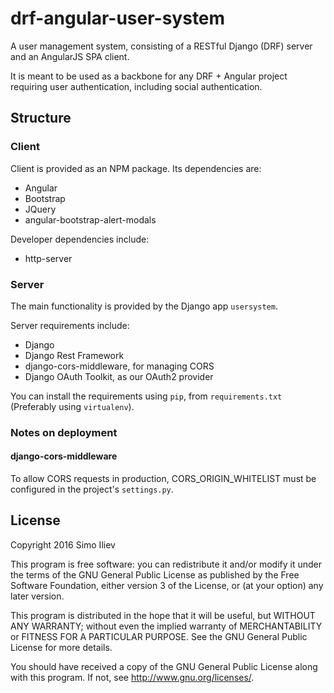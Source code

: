 # drf-angular-user-system
A user management system, consisting of a RESTful Django (DRF) server and an AngularJS SPA client.

It is meant to be used as a backbone for any DRF + Angular project requiring user authentication, including social authentication.

## Structure

### Client

Client is provided as an NPM package. Its dependencies are:

* Angular
* Bootstrap
* JQuery
* angular-bootstrap-alert-modals

Developer dependencies include:

* http-server

### Server

The main functionality is provided by the Django app `usersystem`.

Server requirements include:

* Django
* Django Rest Framework
* django-cors-middleware, for managing CORS
* Django OAuth Toolkit, as our OAuth2 provider

You can install the requirements using `pip`, from `requirements.txt` (Preferably using `virtualenv`).

### Notes on deployment

#### django-cors-middleware
To allow CORS requests in production, CORS_ORIGIN_WHITELIST must be configured in the project's `settings.py`.

## License

Copyright 2016  Simo Iliev

This program is free software: you can redistribute it and/or modify
it under the terms of the GNU General Public License as published by
the Free Software Foundation, either version 3 of the License, or
(at your option) any later version.

This program is distributed in the hope that it will be useful,
but WITHOUT ANY WARRANTY; without even the implied warranty of
MERCHANTABILITY or FITNESS FOR A PARTICULAR PURPOSE.  See the
GNU General Public License for more details.

You should have received a copy of the GNU General Public License
along with this program.  If not, see <http://www.gnu.org/licenses/>.
